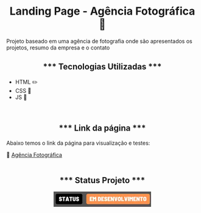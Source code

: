 <h1 align="center">Landing Page - Agência Fotográfica 📸</h1>

<p>Projeto baseado em uma agência de fotografia onde são apresentados os projetos, resumo da empresa e o contato</p>

<h2 align="center">*** Tecnologias Utilizadas ***</h2>
<ul>
    <li>HTML ✏️</li>
    <li>CSS 🎨</li>
    <li>JS 💪</li>
</ul><br>

<h2 align="center">*** Link da página ***</h2>
<p>Abaixo temos o link da página para visualização e testes:</p>
🔗 <a href="https://oseiasweb.github.io/Landing-Page-Fotografia/" target="_blank">Agência Fotográfica</a><br><br>

<h2 align="center">*** Status Projeto ***</h2>
<p align="center">
 <img src="src/img/desenvolvimento.webp"/>
</p>